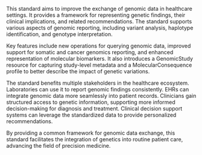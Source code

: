 This standard aims to improve the exchange of genomic data in healthcare settings. It provides a framework for representing genetic findings, their clinical implications, and related recommendations. The standard supports various aspects of genomic reporting, including variant analysis, haplotype identification, and genotype interpretation.

Key features include new operations for querying genomic data, improved support for somatic and cancer genomics reporting, and enhanced representation of molecular biomarkers. It also introduces a GenomicStudy resource for capturing study-level metadata and a MolecularConsequence profile to better describe the impact of genetic variations.

The standard benefits multiple stakeholders in the healthcare ecosystem. Laboratories can use it to report genomic findings consistently. EHRs can integrate genomic data more seamlessly into patient records. Clinicians gain structured access to genetic information, supporting more informed decision-making for diagnosis and treatment. Clinical decision support systems can leverage the standardized data to provide personalized recommendations.

By providing a common framework for genomic data exchange, this standard facilitates the integration of genetics into routine patient care, advancing the field of precision medicine.
